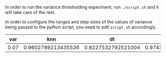 In order to run the variance thresholding experiment, run `./script.sh` and it will take care of the rest.

In order to configure the ranges and step sizes of the values of variance being passed to the python script, you need to edit `script.sh` accordingly.

|var|knn|dt|rf|mlp|stack|
|---|---|---|---|---|---|
0.07|0.9602789213435536|0.9227532792521004|0.9743414780430704|0.9890381834523158|0.9935854206294366	
